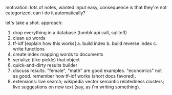 
motivation: lots of notes, wanted input easy, consequence is that they're not categorized. can i do it automatically?

let's take a shot. approach:

1. drop everything in a database (tumblr api call, sqlite3)
2. clean up words
3. tf-idf [explain how this works]
	a. build index
	b. build reverse index
	c. write functions
4. create index mapping words to documents
5. serialize (like pickle) that object
6. quick-and-dirty results builder
7. discuss results. "female", "math" are good examples. "economics" not as good. remember how tf-idf works (short docs favored).
8. extensions: live search; wikipedia vector semantic relatedness clusters; live suggestions on new text (say, as i'm writing something).